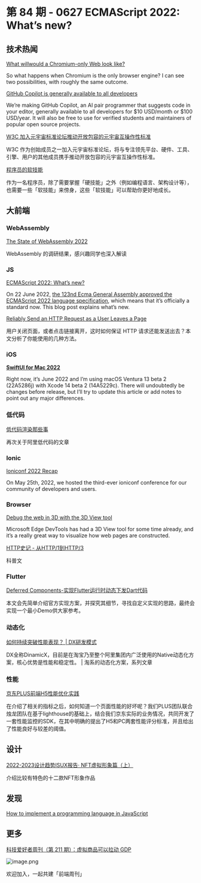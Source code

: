 # 第 84 期 - 0627 ECMAScript 2022: What’s new?
## 技术热闻
[What willwould a Chromium-only Web look like?](https://www.mnot.net/blog/2022/06/22/chromium-only)

So what happens when Chromium is the only browser engine? I can see two possibilities, with roughly the same outcome.

[GitHub Copilot is generally available to all developers](https://github.blog/2022-06-21-github-copilot-is-generally-available-to-all-developers/)

We’re making GitHub Copilot, an AI pair programmer that suggests code in your editor, generally available to all developers for $10 USD/month or $100 USD/year. It will also be free to use for verified students and maintainers of popular open source projects.

[W3C 加入元宇宙标准论坛推动开放包容的元宇宙互操作性标准](https://mp.weixin.qq.com/s/hyn-zQvzZcce1qmteiNkQw)

W3C 作为创始成员之一加入元宇宙标准论坛，将与专注领先平台、硬件、工具、引擎、用户的其他成员携手推动开放包容的元宇宙互操作性标准。

[程序员的软技能](https://programmer-soft-skills.vercel.app/1)

作为一名程序员，除了需要掌握「硬技能」之外（例如编程语言、架构设计等），也需要一些「软技能」来傍身，这些「软技能」可以帮助你更好地成长。

## 大前端
### WebAssembly
[The State of WebAssembly 2022](https://blog.scottlogic.com/2022/06/20/state-of-wasm-2022.html)

WebAssembly 的调研结果，感兴趣同学也深入解读

### JS
[ECMAScript 2022: What’s new?](https://2ality.com/2022/06/ecmascript-2022.html)

On 22 June 2022, [the 123nd Ecma General Assembly approved the ECMAScript 2022 language specification](https://www.ecma-international.org/news/ecma-international-approves-new-standards-6/), which means that it’s officially a standard now. This blog post explains what’s new.

[Reliably Send an HTTP Request as a User Leaves a Page](https://css-tricks.com/send-an-http-request-on-page-exit/)

用户关闭页面，或者点击链接离开，这时如何保证 HTTP 请求还能发送出去？本文分析了你能使用的几种方法。

### iOS
[**SwiftUI for Mac 2022**](https://troz.net/post/2022/swiftui-mac-2022)

Right now, it’s June 2022 and I’m using macOS Ventura 13 beta 2 (22A5286j) with Xcode 14 beta 2 (14A5229c). There will undoubtedly be changes before release, but I’ll try to update this article or add notes to point out any major differences.

### 低代码
[低代码渲染那些事](https://mp.weixin.qq.com/s/yqYey76qLGYPfDtpGkVFfA)

再次关于阿里低代码的文章

### Ionic
[Ioniconf 2022 Recap](https://ionicframework.com/blog/ioniconf-2022-recap/)

On May 25th, 2022, we hosted the third-ever ioniconf conference for our community of developers and users.

### Browser
[Debug the web in 3D with the 3D View tool](https://blogs.windows.com/msedgedev/2022/06/21/debug-the-web-in-3d-with-the-3d-view-tool/)

Microsoft Edge DevTools has had a 3D View tool for some time already, and it’s a really great way to visualize how web pages are constructed.

[HTTP史记 - 从HTTP/1到HTTP/3](https://mp.weixin.qq.com/s/B7K00-wTUSmy87caDHRWFA)

科普文

### Flutter
[Deferred Components-实现Flutter运行时动态下发Dart代码](https://mp.weixin.qq.com/s/-qeaSNpF0MRCdaMxet7-CA)

本文会先简单介绍官方实现方案，并探究其细节，寻找自定义实现的思路，最终会实现一个最小Demo供大家参考。

### 动态化
[如何持续突破性能表现？ | DX研发模式](https://mp.weixin.qq.com/s/pTjODq7JH9-IfJEsz0DmPg)

DX全称DinamicX，目前是在淘宝乃至整个阿里集团内广泛使用的Native动态化方案，核心优势是性能和稳定性。
| 淘系的动态化方案，系列文章

### 性能
[京东PLUS前端H5性能优化实践](https://mp.weixin.qq.com/s/RBHnapItsG6vR-cEoXn0dw)

在介绍了相关的指标之后，如何知道一个页面性能的好坏呢？我们PLUS团队联合烛龙团队在基于lighthouse的基础上，结合我们京东实际的业务情况，共同开发了一套性能监控的SDK，在其中明确的提出了H5和PC两套性能评分标准，并且给出了性能良好与较差的阈值。

## 设计
[2022-2023设计趋势ISUX报告· NFT虚拟形象篇（上）](https://mp.weixin.qq.com/s/S7uJ7UwRmkdisWpl9qYncg)

介绍比较有特色的十二款NFT形象作品

## 发现
[How to implement a programming language in JavaScript](https://lisperator.net/pltut/)


## 更多
[科技爱好者周刊（第 211 期）：虚拟商品可以拉动 GDP](http://www.ruanyifeng.com/blog/2022/06/weekly-issue-211.html)

![image.png](https://cdn.nlark.com/yuque/0/2020/png/85771/1605930034828-7fc81343-651f-4a15-8465-eebe5a23cf61.png#crop=0&crop=0&crop=1&crop=1&height=31&id=C5Hpa&margin=%5Bobject%20Object%5D&name=image.png&originHeight=90&originWidth=2186&originalType=binary&ratio=1&rotation=0&showTitle=false&size=14325&status=done&style=none&title=&width=746)


欢迎加入，一起共建「前端周刊」

